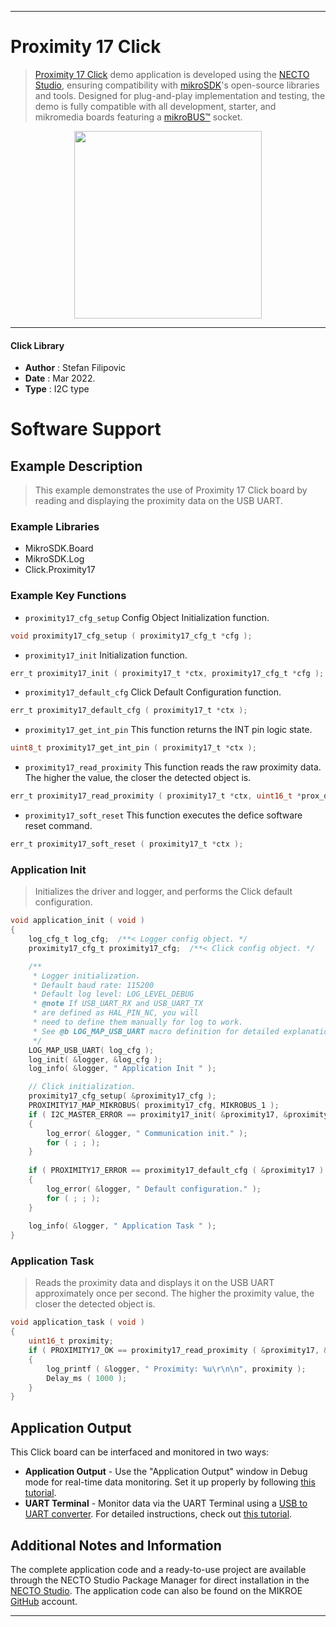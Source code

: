 
---
# Proximity 17 Click

> [Proximity 17 Click](https://www.mikroe.com/?pid_product=MIKROE-5084) demo application is developed using
the [NECTO Studio](https://www.mikroe.com/necto), ensuring compatibility with [mikroSDK](https://www.mikroe.com/mikrosdk)'s
open-source libraries and tools. Designed for plug-and-play implementation and testing, the demo is fully compatible with
all development, starter, and mikromedia boards featuring a [mikroBUS&trade;](https://www.mikroe.com/mikrobus) socket.

<p align="center">
  <img src="https://www.mikroe.com/?pid_product=MIKROE-5084&image=1" height=300px>
</p>

---

#### Click Library

- **Author**        : Stefan Filipovic
- **Date**          : Mar 2022.
- **Type**          : I2C type

# Software Support

## Example Description

> This example demonstrates the use of Proximity 17 Click board by reading and displaying the proximity data on the USB UART.

### Example Libraries

- MikroSDK.Board
- MikroSDK.Log
- Click.Proximity17

### Example Key Functions

- `proximity17_cfg_setup` Config Object Initialization function.
```c
void proximity17_cfg_setup ( proximity17_cfg_t *cfg );
```

- `proximity17_init` Initialization function.
```c
err_t proximity17_init ( proximity17_t *ctx, proximity17_cfg_t *cfg );
```

- `proximity17_default_cfg` Click Default Configuration function.
```c
err_t proximity17_default_cfg ( proximity17_t *ctx );
```

- `proximity17_get_int_pin` This function returns the INT pin logic state.
```c
uint8_t proximity17_get_int_pin ( proximity17_t *ctx );
```

- `proximity17_read_proximity` This function reads the raw proximity data. The higher the value, the closer the detected object is.
```c
err_t proximity17_read_proximity ( proximity17_t *ctx, uint16_t *prox_data );
```

- `proximity17_soft_reset` This function executes the defice software reset command.
```c
err_t proximity17_soft_reset ( proximity17_t *ctx );
```

### Application Init

> Initializes the driver and logger, and performs the Click default configuration.

```c
void application_init ( void )
{
    log_cfg_t log_cfg;  /**< Logger config object. */
    proximity17_cfg_t proximity17_cfg;  /**< Click config object. */

    /** 
     * Logger initialization.
     * Default baud rate: 115200
     * Default log level: LOG_LEVEL_DEBUG
     * @note If USB_UART_RX and USB_UART_TX 
     * are defined as HAL_PIN_NC, you will 
     * need to define them manually for log to work. 
     * See @b LOG_MAP_USB_UART macro definition for detailed explanation.
     */
    LOG_MAP_USB_UART( log_cfg );
    log_init( &logger, &log_cfg );
    log_info( &logger, " Application Init " );

    // Click initialization.
    proximity17_cfg_setup( &proximity17_cfg );
    PROXIMITY17_MAP_MIKROBUS( proximity17_cfg, MIKROBUS_1 );
    if ( I2C_MASTER_ERROR == proximity17_init( &proximity17, &proximity17_cfg ) ) 
    {
        log_error( &logger, " Communication init." );
        for ( ; ; );
    }
    
    if ( PROXIMITY17_ERROR == proximity17_default_cfg ( &proximity17 ) )
    {
        log_error( &logger, " Default configuration." );
        for ( ; ; );
    }
    
    log_info( &logger, " Application Task " );
}
```

### Application Task

> Reads the proximity data and displays it on the USB UART approximately once per second. The higher the proximity value, the closer the detected object is.

```c
void application_task ( void )
{
    uint16_t proximity;
    if ( PROXIMITY17_OK == proximity17_read_proximity ( &proximity17, &proximity ) )
    {
        log_printf ( &logger, " Proximity: %u\r\n\n", proximity );
        Delay_ms ( 1000 );
    }
}
```

## Application Output

This Click board can be interfaced and monitored in two ways:
- **Application Output** - Use the "Application Output" window in Debug mode for real-time data monitoring.
Set it up properly by following [this tutorial](https://www.youtube.com/watch?v=ta5yyk1Woy4).
- **UART Terminal** - Monitor data via the UART Terminal using
a [USB to UART converter](https://www.mikroe.com/click/interface/usb?interface*=uart,uart). For detailed instructions,
check out [this tutorial](https://help.mikroe.com/necto/v2/Getting%20Started/Tools/UARTTerminalTool).

## Additional Notes and Information

The complete application code and a ready-to-use project are available through the NECTO Studio Package Manager for 
direct installation in the [NECTO Studio](https://www.mikroe.com/necto). The application code can also be found on
the MIKROE [GitHub](https://github.com/MikroElektronika/mikrosdk_click_v2) account.

---
